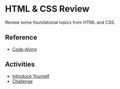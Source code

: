 # HTML & CSS Review
Review some foundational topics from HTML and CSS.

## Reference
- [Code-Along](HtmlCssReviewCodeAlong.md)

## Activities
- [Introduce Yourself](IntroduceYourself.md)
- [Challenge](Challenge.md)